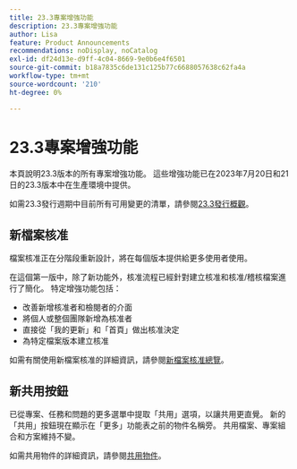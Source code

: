 ```yaml
---
title: 23.3專案增強功能
description: 23.3專案增強功能
author: Lisa
feature: Product Announcements
recommendations: noDisplay, noCatalog
exl-id: df24d13e-d9ff-4c04-8669-9e0b6e4f6501
source-git-commit: b18a7835c6de131c125b77c6688057638c62fa4a
workflow-type: tm+mt
source-wordcount: '210'
ht-degree: 0%

---
```


# 23.3專案增強功能

本頁說明23.3版本的所有專案增強功能。 這些增強功能已在2023年7月20日和21日的23.3版本中在生產環境中提供。

如需23.3發行週期中目前所有可用變更的清單，請參閱[23.3發行概觀](/help/quicksilver/product-announcements/product-releases/23.3-release-activity/23-3-release-overview.md)。

## 新檔案核准

檔案核准正在分階段重新設計，將在每個版本提供給更多使用者使用。

在這個第一版中，除了新功能外，核准流程已經針對建立核准和核准/稽核檔案進行了簡化。 特定增強功能包括：

* 改善新增核准者和檢閱者的介面
* 將個人或整個團隊新增為核准者
* 直接從「我的更新」和「首頁」做出核准決定
* 為特定檔案版本建立核准

如需有關使用新檔案核准的詳細資訊，請參閱[新檔案核准總覽](https://experienceleague.adobe.com/zh-hant/docs/workfront/using/review-and-approve-work/document-reviews-and-approvals/document-approvals-overview)。

## 新共用按鈕

已從專案、任務和問題的更多選單中提取「共用」選項，以讓共用更直覺。 新的「共用」按鈕現在顯示在「更多」功能表之前的物件名稱旁。 共用檔案、專案組合和方案維持不變。

如需共用物件的詳細資訊，請參閱[共用物件](https://experienceleague.adobe.com/zh-hant/docs/workfront/using/basics/grant-request-object-permissions/share-an-object)。
